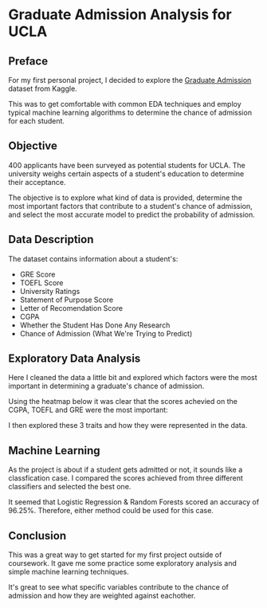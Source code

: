 # Graduate Admission Analysis for UCLA

## Preface
For my first personal project, I decided to explore the [Graduate Admission](https://www.kaggle.com/mohansacharya/graduate-admissions) dataset from Kaggle. 

This was to get comfortable with common EDA techniques and employ typical machine learning algorithms to determine the chance of admission for each student.

## Objective
400 applicants have been surveyed as potential students for UCLA. The university weighs certain aspects of a student's education to determine their acceptance.

The objective is to explore what kind of data is provided, determine the most important factors that contribute to a student's chance of admission, and select the most accurate model to predict the probability of admission.

## Data Description
The dataset contains information about a student's:

- GRE Score
- TOEFL Score
- University Ratings
- Statement of Purpose Score
- Letter of Recomendation Score
- CGPA
- Whether the Student Has Done Any Research
- Chance of Admission (What We're Trying to Predict)

## Exploratory Data Analysis
Here I cleaned the data a little bit and explored which factors were the most important in determining a graduate's chance of admission.

Using the heatmap below it was clear that the scores achevied on the CGPA, TOEFL and GRE were the most important:

I then explored these 3 traits and how they were represented in the data.

## Machine Learning
As the project is about if a student gets admitted or not, it sounds like a classfication case. I compared the scores achieved from three different classifiers and selected the best one.

It seemed that Logistic Regression & Random Forests scored an accuracy of 96.25%. Therefore, either method could be used for this case.

## Conclusion
This was a great way to get started for my first project outside of coursework. It gave me some practice some exploratory analysis and simple machine learning techniques.

It's great to see what specific variables contribute to the chance of admission and how they are weighted against eachother.
